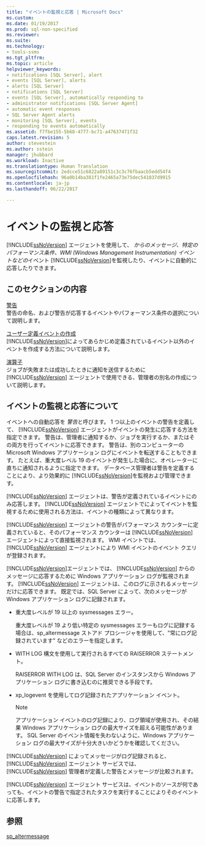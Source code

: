 ```yaml
---
title: "イベントの監視と応答 | Microsoft Docs"
ms.custom: 
ms.date: 01/19/2017
ms.prod: sql-non-specified
ms.reviewer: 
ms.suite: 
ms.technology:
- tools-ssms
ms.tgt_pltfrm: 
ms.topic: article
helpviewer_keywords:
- notifications [SQL Server], alert
- events [SQL Server], alerts
- alerts [SQL Server]
- notifications [SQL Server]
- events [SQL Server], automatically responding to
- administrator notifications [SQL Server Agent]
- automatic event responses
- SQL Server Agent alerts
- monitoring [SQL Server], events
- responding to events automatically
ms.assetid: f7fbe155-5b68-4777-bc71-a47637471f32
caps.latest.revision: 5
author: stevestein
ms.author: sstein
manager: jhubbard
ms.workload: Inactive
ms.translationtype: Human Translation
ms.sourcegitcommit: 2edcce51c6822a89151c3c3c76fbaacb5edd54f4
ms.openlocfilehash: 96a0b14ba381f1fe2465a73e75dec541037d9915
ms.contentlocale: ja-jp
ms.lasthandoff: 06/22/2017

---
```

# <a name="monitor-and-respond-to-events"></a>イベントの監視と応答
[!INCLUDE[ssNoVersion](../../includes/ssnoversion_md.md)] エージェントを使用して、 *からのメッセージ、特定のパフォーマンス条件、WMI (Windows Management Instrumentation) イベントなどの*イベント [!INCLUDE[ssNoVersion](../../includes/ssnoversion_md.md)]を監視したり、イベントに自動的に応答したりできます。  
  
## <a name="in-this-section"></a>このセクションの内容  
[警告](../../ssms/agent/alerts.md)  
警告の命名、および警告が応答するイベントやパフォーマンス条件の選択について説明します。  
  
[ユーザー定義イベントの作成](../../ssms/agent/create-a-user-defined-event.md)  
[!INCLUDE[ssNoVersion](../../includes/ssnoversion_md.md)]によってあらかじめ定義されているイベント以外のイベントを作成する方法について説明します。  
  
[演算子](../../ssms/agent/operators.md)  
ジョブが失敗または成功したときに通知を送信するために [!INCLUDE[ssNoVersion](../../includes/ssnoversion_md.md)] エージェントで使用できる、管理者の別名の作成について説明します。  
  
## <a name="about-monitoring-and-responding-to-events"></a>イベントの監視と応答について  
イベントへの自動応答を *警告*と呼びます。 1 つ以上のイベントの警告を定義して、 [!INCLUDE[ssNoVersion](../../includes/ssnoversion_md.md)] エージェントがイベントの発生に応答する方法を指定できます。 警告は、管理者に通知するか、ジョブを実行するか、またはその両方を行ってイベントに応答できます。 警告は、別のコンピューターの Microsoft Windows アプリケーション ログにイベントを転送することもできます。 たとえば、重大度レベル 19 のイベントが発生した場合に、オペレーターに直ちに通知されるように指定できます。 データベース管理者は警告を定義することにより、より効果的に [!INCLUDE[ssNoVersion](../../includes/ssnoversion_md.md)]を監視および管理できます。  
  
[!INCLUDE[ssNoVersion](../../includes/ssnoversion_md.md)] エージェントは、警告が定義されているイベントにのみ応答します。 [!INCLUDE[ssNoVersion](../../includes/ssnoversion_md.md)] エージェントでによってイベントを監視するために使用される方法は、イベントの種類によって異なります。  
  
[!INCLUDE[ssNoVersion](../../includes/ssnoversion_md.md)] エージェントの警告がパフォーマンス カウンターに定義されていると、そのパフォーマンス カウンターは [!INCLUDE[ssNoVersion](../../includes/ssnoversion_md.md)] エージェントによって直接監視されます。 WMI イベントでは、 [!INCLUDE[ssNoVersion](../../includes/ssnoversion_md.md)] エージェントにより WMI イベントのイベント クエリが登録されます。  
  
[!INCLUDE[ssNoVersion](../../includes/ssnoversion_md.md)]エージェントでは、 [!INCLUDE[ssNoVersion](../../includes/ssnoversion_md.md)] からのメッセージに応答するために Windows アプリケーション ログが監視されます。 [!INCLUDE[ssNoVersion](../../includes/ssnoversion_md.md)] エージェントは、このログに示されるメッセージだけに応答できます。 既定では、SQL Server によって、次のメッセージが Windows アプリケーション ログに記録されます。  
  
-   重大度レベルが 19 以上の sysmessages エラー。  
  
    重大度レベルが 19 より低い特定の sysmessages エラーもログに記録する場合は、sp_altermessage ストアド プロシージャを使用して、"常にログ記録されています" などのエラーを指定します。  
  
-   WITH LOG 構文を使用して実行されるすべての RAISERROR ステートメント。  
  
    RAISERROR WITH LOG は、SQL Server のインスタンスから Windows アプリケーション ログに書き込むのに推奨できる手段です。  
  
-   xp_logevent を使用してログ記録されたアプリケーション イベント。  
  
    > [!NOTE]  
    > アプリケーション イベントのログ記録により、ログ領域が使用され、その結果 Windows アプリケーション ログの最大サイズを超える可能性があります。 SQL Server のイベント情報を失わないように、Windows アプリケーション ログの最大サイズが十分大きいかどうかを確認してください。  
  
[!INCLUDE[ssNoVersion](../../includes/ssnoversion_md.md)] によってメッセージがログ記録されると、 [!INCLUDE[ssNoVersion](../../includes/ssnoversion_md.md)] エージェント サービスでは、 [!INCLUDE[ssNoVersion](../../includes/ssnoversion_md.md)] 管理者が定義した警告とメッセージが比較されます。  
  
[!INCLUDE[ssNoVersion](../../includes/ssnoversion_md.md)] エージェント サービスは、イベントのソースが何であっても、イベントの警告で指定されたタスクを実行することによりそのイベントに応答します。  
  
## <a name="see-also"></a>参照  
[sp_altermessage](http://msdn.microsoft.com/en-us/1b28f280-8ef9-48e9-bd99-ec14d79abaca)  
  

